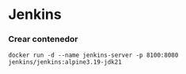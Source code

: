 # Jenkins

### Crear contenedor

```
docker run -d --name jenkins-server -p 8100:8080 jenkins/jenkins:alpine3.19-jdk21
```
